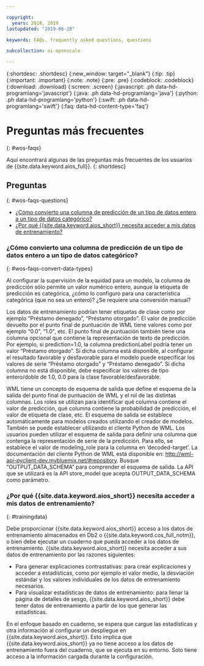 ```yaml
---

copyright:
  years: 2018, 2019
lastupdated: "2019-06-28"

keywords: FAQs, frequently asked questions, questions

subcollection: ai-openscale

---
```


{:shortdesc: .shortdesc}
{:new_window: target="_blank"}
{:tip: .tip}
{:important: .important}
{:note: .note}
{:pre: .pre}
{:codeblock: .codeblock}
{:download: .download}
{:screen: .screen}
{:javascript: .ph data-hd-programlang='javascript'}
{:java: .ph data-hd-programlang='java'}
{:python: .ph data-hd-programlang='python'}
{:swift: .ph data-hd-programlang='swift'}
{:faq: data-hd-content-type='faq'}

# Preguntas más frecuentes
{: #wos-faqs}

Aquí encontrará algunas de las preguntas más frecuentes de los usuarios de {{site.data.keyword.aios_full}}.
{: shortdesc}

## Preguntas
{: #wos-faqs-questions}

- [¿Cómo convierto una columna de predicción de un tipo de datos entero a un tipo de datos categórico?](#wos-faqs-convert-data-types)
- [¿Por qué {{site.data.keyword.aios_short}} necesita acceder a mis datos de entrenamiento?](#trainingdata)

### ¿Cómo convierto una columna de predicción de un tipo de datos entero a un tipo de datos categórico?
{: #wos-faqs-convert-data-types}

Al configurar la supervisión de la equidad para un modelo, la columna de predicción sólo permite un valor numérico entero, aunque la etiqueta de predicción es categórica, ¿cómo lo configuro para una característica categórica (que no sea un entero)? ¿Se requiere una conversión manual? 

Los datos de entrenamiento podrían tener etiquetas de clase como por ejemplo “Préstamo denegado”, “Préstamo otorgado”. El valor de predicción devuelto por el punto final de puntuación de WML tiene valores como por ejemplo “0.0”, “1.0", etc. El punto final de puntuación también tiene una columna opcional que contiene la representación de texto de predicción. Por ejemplo, si prediction=1.0, la columna predictionLabel podría tener un valor “Préstamo otorgado”. Si dicha columna está disponible, al configurar el resultado favorable y desfavorable para el modelo puede especificar los valores de serie “Préstamo otorgado” y “Préstamo denegado”. Si dicha columna no está disponible, debe especificar los valores de tipo entero/doble de 1.0, 0.0 para la clase favorable/desfavorable.

WML tiene un concepto de esquema de salida que define el esquema de la salida del punto final de puntuación de WML y el rol de las distintas columnas. Los roles se utilizan para identificar qué columna contiene el valor de predicción, qué columna contiene la probabilidad de predicción, el valor de etiqueta de clase, etc. El esquema de salida se establece automáticamente para modelos creados utilizando el creador de modelos. También se puede establecer utilizando el cliente Python de WML. Los usuarios pueden utilizar el esquema de salida para definir una columna que contenga la representación de serie de la predicción. Para ello, se establece el valor de modeling_role para la columna en ‘decoded-target’. La documentación del cliente Python de WML está disponible en: http://wml-api-pyclient-dev.mybluemix.net/#repository. Busque “OUTPUT_DATA_SCHEMA” para comprender el esquema de salida. La API que se utilizará es la API store_model que acepta OUTPUT_DATA_SCHEMA como parámetro.

### ¿Por qué {{site.data.keyword.aios_short}} necesita acceder a mis datos de entrenamiento?
{: #trainingdata}

Debe proporcionar {{site.data.keyword.aios_short}} acceso a los datos de entrenamiento almacenados en Db2 o {{site.data.keyword.cos_full_notm}}, o bien debe ejecutar un cuaderno que pueda acceder a los datos de entrenamiento. {{site.data.keyword.aios_short}} necesita acceder a sus datos de entrenamiento por las razones siguientes:

- Para generar explicaciones contrastativas: para crear explicaciones y acceder a estadísticas, como por ejemplo el valor medio, la desviación estándar y los valores individuales de los datos de entrenamiento necesarios.
- Para visualizar estadísticas de datos de entrenamiento: para llenar la página de detalles de sesgo, {{site.data.keyword.aios_short}} debe tener datos de entrenamiento a partir de los que generar las estadísticas.

<!---
- To compute drift: Training data is required to build the drift detection model.
- To identify and suggest features to monitor for fairness: {{site.data.keyword.aios_short}} needs access to training data to suggest reference and monitored ranges.
--->

En el enfoque basado en cuaderno, se espera que cargue las estadísticas y otra información al configurar un despliegue en {{site.data.keyword.aios_short}}. Esto implica que {{site.data.keyword.aios_short}} ya no tiene acceso a los datos de entrenamiento fuera del cuaderno, que se ejecuta en su entorno. Solo tiene acceso a la información cargada durante la configuración.


